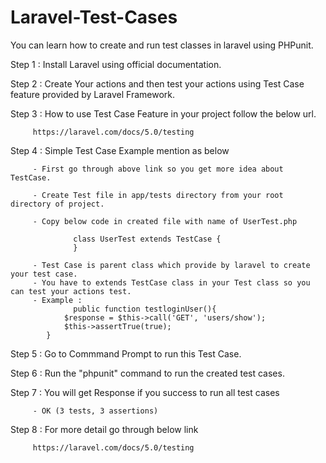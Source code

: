 # Laravel-Test-Cases
You can learn how to create and run test classes in laravel using PHPunit.

Step 1 : Install Laravel using official documentation.

Step 2 : Create Your actions and then test your actions using Test Case feature provided by Laravel Framework.

Step 3 : How to use Test Case Feature in your project follow the below url.
         
         https://laravel.com/docs/5.0/testing
         
Step 4 : Simple Test Case Example mention as below 

         - First go through above link so you get more idea about TestCase. 
         
         - Create Test file in app/tests directory from your root directory of project.
         
         - Copy below code in created file with name of UserTest.php
         
                  class UserTest extends TestCase {
                  }
                  
         - Test Case is parent class which provide by laravel to create your test case.
         - You have to extends TestCase class in your Test class so you can test your actions test.
         - Example : 
                  public function testloginUser(){
         		$response = $this->call('GET', 'users/show');
         		$this->assertTrue(true);
         	}
         
Step 5 : Go to Commmand Prompt to run this Test Case.

Step 6 : Run the "phpunit" command to run the created test cases.

Step 7 : You will get Response if you success to run all test cases 
         
         - OK (3 tests, 3 assertions) 
         
Step 8 : For more detail go through below link
         
         https://laravel.com/docs/5.0/testing

         
